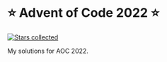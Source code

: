 # ⭐️ Advent of Code 2022 ⭐️
[![Stars collected](https://shields.io/static/v1?label=stars%20collected&message=8%20⭐&color=blue)]()

My solutions for AOC 2022. 

